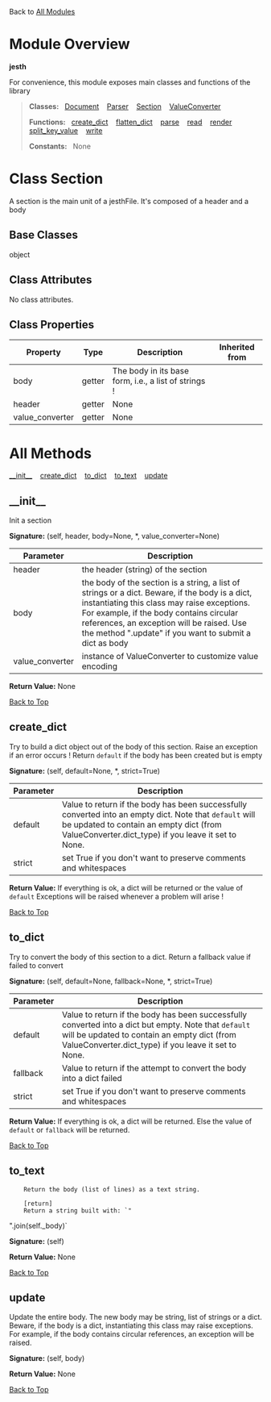 Back to [All Modules](https://github.com/pyrustic/jesth/blob/master/docs/modules/README.md#readme)

# Module Overview

**jesth**
 
For convenience, this module exposes main classes and functions of the library

> **Classes:** &nbsp; [Document](https://github.com/pyrustic/jesth/blob/master/docs/modules/content/jesth/content/classes/Document.md#class-document) &nbsp;&nbsp; [Parser](https://github.com/pyrustic/jesth/blob/master/docs/modules/content/jesth/content/classes/Parser.md#class-parser) &nbsp;&nbsp; [Section](https://github.com/pyrustic/jesth/blob/master/docs/modules/content/jesth/content/classes/Section.md#class-section) &nbsp;&nbsp; [ValueConverter](https://github.com/pyrustic/jesth/blob/master/docs/modules/content/jesth/content/classes/ValueConverter.md#class-valueconverter)
>
> **Functions:** &nbsp; [create\_dict](https://github.com/pyrustic/jesth/blob/master/docs/modules/content/jesth/content/functions.md#create_dict) &nbsp;&nbsp; [flatten\_dict](https://github.com/pyrustic/jesth/blob/master/docs/modules/content/jesth/content/functions.md#flatten_dict) &nbsp;&nbsp; [parse](https://github.com/pyrustic/jesth/blob/master/docs/modules/content/jesth/content/functions.md#parse) &nbsp;&nbsp; [read](https://github.com/pyrustic/jesth/blob/master/docs/modules/content/jesth/content/functions.md#read) &nbsp;&nbsp; [render](https://github.com/pyrustic/jesth/blob/master/docs/modules/content/jesth/content/functions.md#render) &nbsp;&nbsp; [split\_key\_value](https://github.com/pyrustic/jesth/blob/master/docs/modules/content/jesth/content/functions.md#split_key_value) &nbsp;&nbsp; [write](https://github.com/pyrustic/jesth/blob/master/docs/modules/content/jesth/content/functions.md#write)
>
> **Constants:** &nbsp; None

# Class Section
A section is the main unit of a jesthFile. It's composed of a header and a body

## Base Classes
object

## Class Attributes
No class attributes.

## Class Properties
|Property|Type|Description|Inherited from|
|---|---|---|---|
|body|getter|The body in its base form, i.e., a list of strings !||
|header|getter|None||
|value_converter|getter|None||



# All Methods
[\_\_init\_\_](#__init__) &nbsp;&nbsp; [create\_dict](#create_dict) &nbsp;&nbsp; [to\_dict](#to_dict) &nbsp;&nbsp; [to\_text](#to_text) &nbsp;&nbsp; [update](#update)

## \_\_init\_\_
Init a section



**Signature:** (self, header, body=None, \*, value\_converter=None)

|Parameter|Description|
|---|---|
|header|the header (string) of the section|
|body|the body of the section is a string, a list of strings or a dict. Beware, if the body is a dict, instantiating this class may raise exceptions. For example, if the body contains circular references, an exception will be raised. Use the method ".update" if you want to submit a dict as body|
|value\_converter|instance of ValueConverter to customize value encoding|





**Return Value:** None

[Back to Top](#module-overview)


## create\_dict
Try to build a dict object out of the body of this section.
Raise an exception if an error occurs !
Return `default` if the body has been created but is empty



**Signature:** (self, default=None, \*, strict=True)

|Parameter|Description|
|---|---|
|default|Value to return if the body has been successfully converted into an empty dict. Note that `default` will be updated to contain an empty dict (from ValueConverter.dict_type) if you leave it set to None.|
|strict|set True if you don't want to preserve comments and whitespaces|





**Return Value:** If everything is ok, a dict will be returned or the value of `default`
Exceptions will be raised whenever a problem will arise !

[Back to Top](#module-overview)


## to\_dict
Try to convert the body of this section to a dict.
Return a fallback value if failed to convert



**Signature:** (self, default=None, fallback=None, \*, strict=True)

|Parameter|Description|
|---|---|
|default|Value to return if the body has been successfully converted into a dict but empty. Note that `default` will be updated to contain an empty dict (from ValueConverter.dict_type) if you leave it set to None.|
|fallback|Value to return if the attempt to convert the body into a dict failed|
|strict|set True if you don't want to preserve comments and whitespaces|





**Return Value:** If everything is ok, a dict will be returned.
Else the value of `default` or `fallback` will be returned.

[Back to Top](#module-overview)


## to\_text
        Return the body (list of lines) as a text string.

        [return]
        Return a string built with: `"
".join(self._body)`



**Signature:** (self)





**Return Value:** None

[Back to Top](#module-overview)


## update
Update the entire body. The new body may be string, list of strings or a dict.
Beware, if the body is a dict, instantiating this class may raise exceptions.
For example, if the body contains circular references, an exception will be raised.



**Signature:** (self, body)





**Return Value:** None

[Back to Top](#module-overview)



